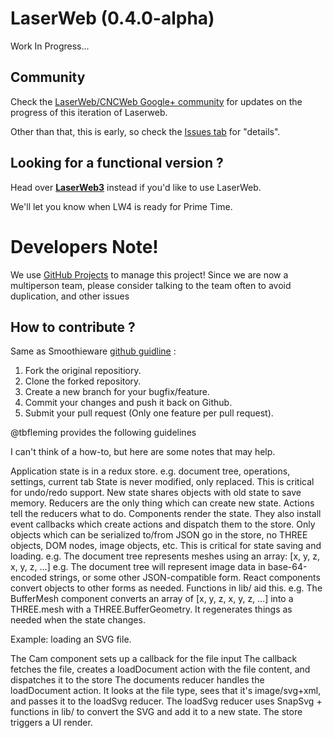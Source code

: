 # LaserWeb (0.4.0-alpha)
Work In Progress...

## Community
Check the [LaserWeb/CNCWeb Google+ community](https://plus.google.com/u/0/communities/115879488566665599508) for updates on the progress of this iteration of Laserweb.

Other than that, this is early, so check the [Issues tab](https://github.com/openhardwarecoza/LaserWeb4/issues) for "details".

## Looking for a functional version ?
Head over **[LaserWeb3](https://github.com/openhardwarecoza/LaserWeb3/)** instead if you'd like to use LaserWeb.

We'll let you know when LW4 is ready for Prime Time.

# Developers Note!
We use [GitHub Projects](https://github.com/openhardwarecoza/LaserWeb4/projects) to manage this project!  Since we are now a multiperson team, please consider talking to the team often to avoid duplication, and other issues

## How to contribute ?
Same as Smoothieware [github guidline](http://smoothieware.org/github) :

1. Fork the original repositiory.
2. Clone the forked repository.
3. Create a new branch for your bugfix/feature.
4. Commit your changes and push it back on Github.
5. Submit your pull request (Only one feature per pull request).

@tbfleming provides the following guidelines 

I can't think of a how-to, but here are some notes that may help.

Application state is in a redux store.
e.g. document tree, operations, settings, current tab
State is never modified, only replaced. This is critical for undo/redo support. New state shares objects with old state to save memory.
Reducers are the only thing which can create new state. Actions tell the reducers what to do. Components render the state. They also install event callbacks which create actions and dispatch them to the store.
Only objects which can be serialized to/from JSON go in the store, no THREE objects, DOM nodes, image objects, etc. This is critical for state saving and loading.
e.g. The document tree represents meshes using an array: [x, y, z, x, y, z, ...]
e.g. The document tree will represent image data in base-64-encoded strings, or some other JSON-compatible form.
React components convert objects to other forms as needed. Functions in lib/ aid this.
e.g. The BufferMesh component converts an array of [x, y, z, x, y, z, ...] into a THREE.mesh with a THREE.BufferGeometry. It regenerates things as needed when the state changes.

Example: loading an SVG file.

The Cam component sets up a callback for the file input
The callback fetches the file, creates a loadDocument action with the file content, and dispatches it to the store
The documents reducer handles the loadDocument action. It looks at the file type, sees that it's image/svg+xml, and passes it to the loadSvg reducer.
The loadSvg reducer uses SnapSvg + functions in lib/ to convert the SVG and add it to a new state.
The store triggers a UI render.
